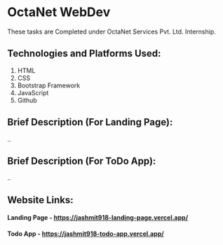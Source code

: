 # OctaNet WebDev
These tasks are Completed under OctaNet Services Pvt. Ltd. Internship.

## Technologies and Platforms Used:
1. HTML
2. CSS
3. Bootstrap Framework
4. JavaScript 
5. Github

## Brief Description (For Landing Page):
..

## Brief Description (For ToDo App):
..

## Website Links:
#### Landing Page - https://jashmit918-landing-page.vercel.app/
#### Todo App - https://jashmit918-todo-app.vercel.app/




